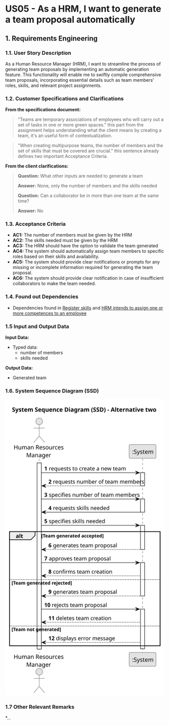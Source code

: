 # US05 - As a HRM, I want to generate a team proposal automatically


## 1. Requirements Engineering

### 1.1. User Story Description

As a Human Resource Manager (HRM), I want to streamline the process of generating team proposals by implementing an automatic generation feature. This functionality will enable me to swiftly compile comprehensive team proposals, incorporating essential details such as team members' roles, skills, and relevant project assignments.

### 1.2. Customer Specifications and Clarifications 

**From the specifications document:**

>"Teams are temporary associations of employees who will carry out a set of tasks in one or more green spaces." this part from the assignment helps understanding what the client means by creating a team, it's an useful form of contextualization.

>"When creating multipurpose teams, the number of members and the set of skills that must be covered are crucial." this sentence already defines two important Acceptance Criteria.
 

**From the client clarifications:**
> **Question:** What other inputs are needed to generate a team
>
> **Answer:** None, only the number of members and the skills needed
> 
>**Question:** Can a collaborator be in more than one team at the same time?
>
>**Answer:** No

### 1.3. Acceptance Criteria

* **AC1:** The number of members must be given by the HRM
* **AC2:** The skills needed must be given by the HRM
* **AC3:** The HRM should have the option to validate the team generated
* **AC4:** The system should automatically assign team members to specific roles based on their skills and availability.
* **AC5:** The system should provide clear notifications or prompts for any missing or incomplete information required for generating the team proposal.
* **AC6:** The system should provide clear notification in case of insufficient collaborators to make the team needed.
### 1.4. Found out Dependencies

* Dependencies found in [Register skills](/docs/sprintA/us001) and [HRM intends to assign one or more competences to an employee](/docs/sprintA/us004)

### 1.5 Input and Output Data

**Input Data:**

* Typed data:
    * number of members
    * skills needed

**Output Data:**

* Generated team

### 1.6. System Sequence Diagram (SSD)

![US005-System-Sequence-diagram1](/docs/sprintA/us005/01.requirements-engineering/svg/us005-system-sequence-diagram.svg)

### 1.7 Other Relevant Remarks

*...